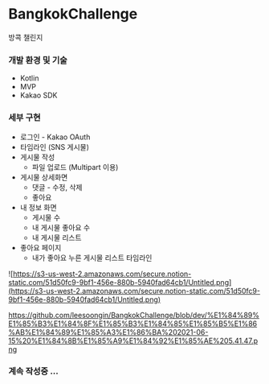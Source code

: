 # BangkokChallenge
방콕 챌린지
### **개발 환경 및 기술**

- Kotlin
- MVP
- Kakao SDK

### **세부 구현**

- 로그인 - Kakao OAuth
- 타임라인 (SNS 게시물)
- 게시물 작성
    - 파일 업로드 (Multipart 이용)
- 게시물 상세화면
    - 댓글 - 수정, 삭제
    - 좋아요
- 내 정보 화면
    - 게시물 수
    - 내 게시물 좋아요 수
    - 내 게시물 리스트
- 좋아요 페이지
    - 내가 좋아요 누른 게시물 리스트 타임라인

![https://s3-us-west-2.amazonaws.com/secure.notion-static.com/51d50fc9-9bf1-456e-880b-5940fad64cb1/Untitled.png](https://s3-us-west-2.amazonaws.com/secure.notion-static.com/51d50fc9-9bf1-456e-880b-5940fad64cb1/Untitled.png)

https://github.com/leesoongin/BangkokChallenge/blob/dev/%E1%84%89%E1%85%B3%E1%84%8F%E1%85%B3%E1%84%85%E1%85%B5%E1%86%AB%E1%84%89%E1%85%A3%E1%86%BA%202021-06-15%20%E1%84%8B%E1%85%A9%E1%84%92%E1%85%AE%205.41.47.png
### 계속 작성중 ...
